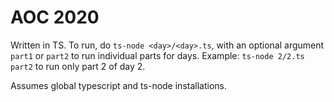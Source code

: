 # AOC 2020

Written in TS. To run, do `ts-node <day>/<day>.ts`, with an optional argument `part1` or `part2` to run individual parts for days. Example: `ts-node 2/2.ts part2` to run only part 2 of day 2.

Assumes global typescript and ts-node installations.
